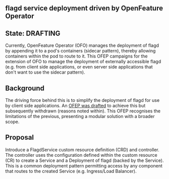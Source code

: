## flagd service deployment driven by OpenFeature Operator

## State: DRAFTING

Currently, OpenFeature Operator (OFO) manages the deployment of flagd by appending it to a pod's containers (sidecar pattern), thereby allowing containers within the pod to route to it. This OFEP campaigns for the extension of OFO to manage the deployment of externally accessible flagd (e.g. from client side applications, or even server side applications that don't want to use the sidecar pattern).

## Background

The driving force behind this is to simplify the deployment of flagd for use by client side applications. An [OFEP was drafted](./OFEP-ofo-flagd-client-support.md) to achieve this but subsequently withdrawn (reasons noted within). This OFEP recognises the limitations of the previous, presenting a modular solution with a broader scope.

## Proposal

Introduce a FlagdService custom resource definition (CRD) and controller.
The controller uses the configuration defined within the custom resource (CR) to create a Service and a Deployment of flagd (backed by the Service). This is a common deployment pattern permitting access by any component that routes to the created Service (e.g. Ingress/Load Balancer).
